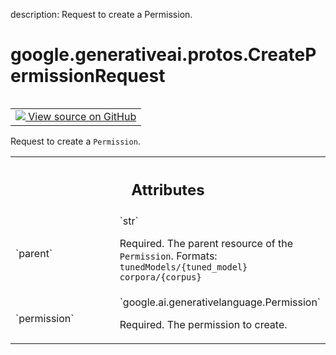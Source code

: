 description: Request to create a Permission.

<div itemscope itemtype="http://developers.google.com/ReferenceObject">
<meta itemprop="name" content="google.generativeai.protos.CreatePermissionRequest" />
<meta itemprop="path" content="Stable" />
</div>

# google.generativeai.protos.CreatePermissionRequest

<!-- Insert buttons and diff -->

<table class="tfo-notebook-buttons tfo-api nocontent" align="left">
<td>
  <a target="_blank" href="https://github.com/googleapis/google-cloud-python/tree/main/packages/google-ai-generativelanguage/google/ai/generativelanguage_v1beta/types/permission_service.py#L40-L59">
    <img src="https://www.tensorflow.org/images/GitHub-Mark-32px.png" />
    View source on GitHub
  </a>
</td>
</table>



Request to create a ``Permission``.

<!-- Placeholder for "Used in" -->




<!-- Tabular view -->
 <table class="responsive fixed orange">
<colgroup><col width="214px"><col></colgroup>
<tr><th colspan="2"><h2 class="add-link">Attributes</h2></th></tr>

<tr>
<td>
`parent`<a id="parent"></a>
</td>
<td>
`str`

Required. The parent resource of the ``Permission``.
Formats: ``tunedModels/{tuned_model}`` ``corpora/{corpus}``
</td>
</tr><tr>
<td>
`permission`<a id="permission"></a>
</td>
<td>
`google.ai.generativelanguage.Permission`

Required. The permission to create.
</td>
</tr>
</table>



